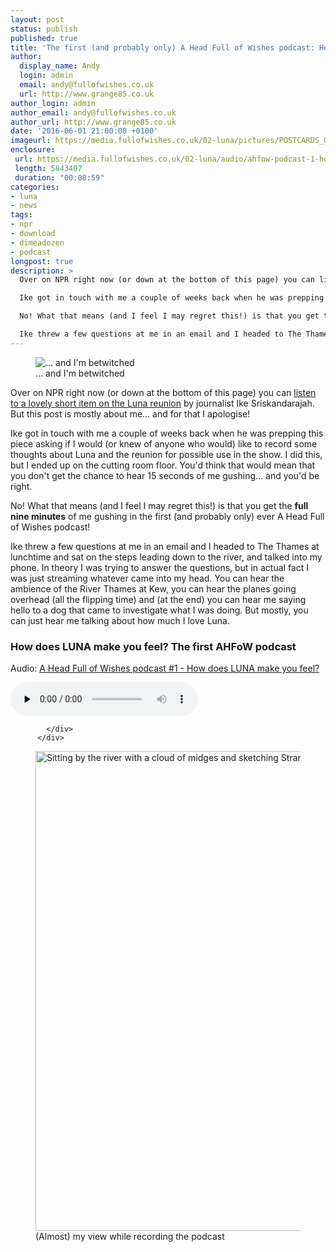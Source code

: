 ```yaml
---
layout: post
status: publish
published: true
title: 'The first (and probably only) A Head Full of Wishes podcast: How does LUNA make you feel?'
author:
  display_name: Andy
  login: admin
  email: andy@fullofwishes.co.uk
  url: http://www.grange85.co.uk
author_login: admin
author_email: andy@fullofwishes.co.uk
author_url: http://www.grange85.co.uk
date: '2016-06-01 21:00:00 +0100'
imageurl: https://media.fullofwishes.co.uk/02-luna/pictures/POSTCARDS_004.jpg
enclosure:
 url: https://media.fullofwishes.co.uk/02-luna/audio/ahfow-podcast-1-how-does-luna-make-you-feel.mp3
 length: 5843407
 duration: "00:08:59"
categories:
- luna
- news
tags:
- npr
- download
- dimeadozen
- podcast
longpost: true
description: >
  Over on NPR right now (or down at the bottom of this page) you can listen to a lovely short item on the Luna reunion by journalist Ike Sriskandarajah. But this post is mostly about me… and for that I apologise!

  Ike got in touch with me a couple of weeks back when he was prepping this piece asking if I would (or knew of anyone who would) like to record some thoughts about Luna and the reunion for possible use in the show. I did this, but I ended up on the cutting room floor. You'd think that would mean that you don't get the chance to hear 15 seconds of me gushing… and you'd be right.

  No! What that means (and I feel I may regret this!) is that you get the full nine minutes of me gushing in the first (and probably only) ever A Head Full of Wishes podcast!

  Ike threw a few questions at me in an email and I headed to The Thames at lunchtime and sat on the steps leading down to the river, and talked into my phone. In theory I was trying to answer the questions, but in actual fact I was just streaming whatever came into my head. You can hear the ambience of the River Thames at Kew, you can hear the planes going overhead (all the flipping time) and (at the end) you can hear me saying hello to a dog that came to investigate what I was doing. But mostly, you can just hear me talking about how much I love Luna.
---
```

<figure class="caption aligncenter"><img src="https://media.fullofwishes.co.uk/02-luna/pictures/POSTCARDS_004.jpg" alt="&hellip; and I'm betwitched" /><figcaption class="caption-text">&hellip; and I'm betwitched</figcaption></figure>
<p class="lead">Over on NPR right now (or down at the bottom of this page) you can <a href="http://www.npr.org/2016/05/31/480144548/a-homecoming-for-luna-and-its-devoted-following" target="_blank">listen to a lovely short item on the Luna reunion</a> by journalist Ike Sriskandarajah. But this post is mostly about me&hellip; and for that I apologise!</p>

<p>Ike got in touch with me a couple of weeks back when he was prepping this piece asking if I would (or knew of anyone who would) like to record some thoughts about Luna and the reunion for possible use in the show. I did this, but I ended up on the cutting room floor. You'd think that would mean that you don't get the chance to hear 15 seconds of me gushing&hellip; and you'd be right.</p>

<p>No! What that means (and I feel I may regret this!) is that you get the <strong>full nine minutes</strong> of me gushing in the first (and probably only) ever A Head Full of Wishes podcast!</p>

<!--more-->

<p>Ike threw a few questions at me in an email and I headed to The Thames at lunchtime and sat on the steps leading down to the river, and talked into my phone. In theory I was trying to answer the questions, but in actual fact I was just streaming whatever came into my head. You can hear the ambience of the River Thames at Kew, you can hear the planes going overhead (all the flipping time) and (at the end) you can hear me saying hello to a dog that came to investigate what I was doing. But mostly, you can just hear me talking about how much I love Luna.</p>

<div class="panel panel-default">
            <div class="panel-heading">
              <h3 class="panel-title">How does LUNA make you feel? The first AHFoW podcast</h3>
            </div>
            <div class="panel-body">

<div class="well"><p class="audio">Audio: <a href="https://media.fullofwishes.co.uk/02-luna/audio/ahfow-podcast-1-how-does-luna-make-you-feel.mp3">A Head Full of Wishes podcast #1 - How does LUNA make you feel?</a></p><audio controls="controls" preload="none" src="https://media.fullofwishes.co.uk/02-luna/audio/ahfow-podcast-1-how-does-luna-make-you-feel.mp3"></audio></div>

            </div>
          </div>

<figure><a data-flickr-embed="true"  href="https://www.flickr.com/photos/grange85/16976526044/in/album-72157647037102162/" title="Sitting by the river with a cloud of midges and sketching Strand on the Green"><img src="https://c5.staticflickr.com/9/8807/16976526044_ef821d312e_b.jpg" width="1024" height="768" alt="Sitting by the river with a cloud of midges and sketching Strand on the Green"></a><script async src="//embedr.flickr.com/assets/client-code.js" charset="utf-8"></script><figcaption>(Almost) my view while recording the podcast</figcaption>
</figure>


